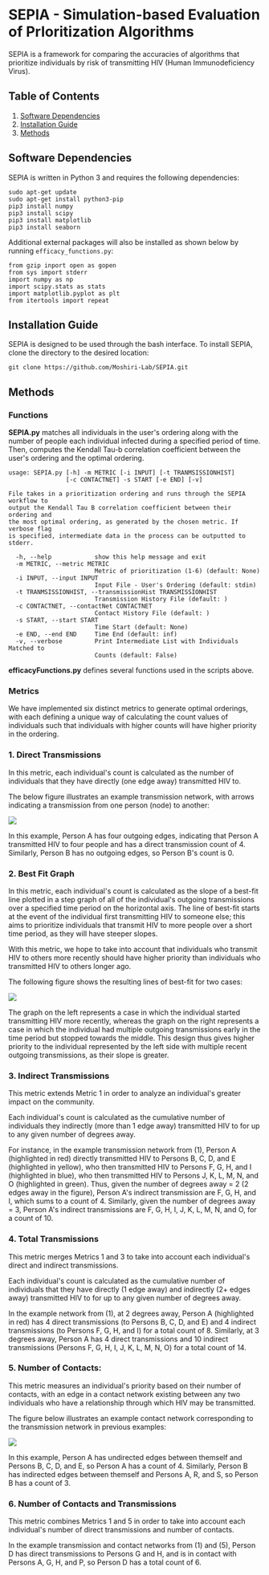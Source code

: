 # SEPIA - Simulation-based Evaluation of PrIoritization Algorithms

SEPIA is a framework for comparing the accuracies of algorithms that prioritize individuals by risk of transmitting HIV (Human Immunodeficiency Virus).

## Table of Contents
1. [Software Dependencies](#software-dependencies)
2. [Installation Guide](#installation-guide)
3. [Methods](#methods)

## Software Dependencies
SEPIA is written in Python 3 and requires the following dependencies: 
```
sudo apt-get update
sudo apt-get install python3-pip
pip3 install numpy
pip3 install scipy
pip3 install matplotlib
pip3 install seaborn
```
Additional external packages will also be installed as shown below by running ```efficacy_functions.py```:
```
from gzip inport open as gopen
from sys import stderr
import numpy as np
import scipy.stats as stats
import matplotlib.pyplot as plt
from itertools import repeat
```

## Installation Guide

SEPIA is designed to be used through the bash interface. To install SEPIA, clone the directory to the desired location: 
```
git clone https://github.com/Moshiri-Lab/SEPIA.git
```

## Methods

### Functions

__SEPIA.py__ matches all individuals in the user's ordering along with the number of people each individual infected during a specified period of time. Then, 
computes the Kendall Tau-b correlation coefficient between the user's ordering and the optimal ordering.
```
usage: SEPIA.py [-h] -m METRIC [-i INPUT] [-t TRANMSISSIONHIST]
                [-c CONTACTNET] -s START [-e END] [-v]

File takes in a prioritization ordering and runs through the SEPIA workflow to
output the Kendall Tau B correlation coefficient between their ordering and
the most optimal ordering, as generated by the chosen metric. If verbose flag
is specified, intermediate data in the process can be outputted to stderr.

  -h, --help            show this help message and exit
  -m METRIC, --metric METRIC
                        Metric of prioritization (1-6) (default: None)
  -i INPUT, --input INPUT
                        Input File - User's Ordering (default: stdin)
  -t TRANMSISSIONHIST, --transmissionHist TRANSMISSIONHIST
                        Transmission History File (default: )
  -c CONTACTNET, --contactNet CONTACTNET
                        Contact History File (default: )
  -s START, --start START
                        Time Start (default: None)
  -e END, --end END     Time End (default: inf)
  -v, --verbose         Print Intermediate List with Individuals Matched to
                        Counts (default: False)

```

__efficacyFunctions.py__ defines several functions used in the scripts above.

### **Metrics**

We have implemented six distinct metrics to generate optimal orderings, with each defining a unique way of calculating the count values of individuals such that individuals with higher counts will have higher priority in the ordering.

### **1. Direct Transmissions**
In this metric, each individual's count is calculated as the number of individuals that they have directly (one edge away) transmitted HIV to.

The below figure illustrates an example transmission network, with arrows indicating a transmission from one person (node) to another:

![](https://github.com/Moshiri-Lab/SEPIA/blob/master/assets/images/transmission_network.JPG)

In this example, Person A has four outgoing edges, indicating that Person A transmitted HIV to four people and has a direct transmission count of 4. Similarly, Person B has no outgoing edges, so Person B's count is 0.

### **2. Best Fit Graph**
In this metric, each individual's count is calculated as the slope of a best-fit line plotted in a step graph of all of the individual's outgoing transmissions over a specified time period on the horizontal axis. The line of best-fit starts at the event of the individual first transmitting HIV to someone else; this aims to prioritize individuals that transmit HIV to more people over a short time period, as they will have steeper slopes. 

With this metric, we hope to take into account that individuals who transmit HIV to others more recently should have higher priority than individuals who transmitted HIV to others longer ago.  

The following figure shows the resulting lines of best-fit for two cases: 

![](https://github.com/Moshiri-Lab/SEPIA/blob/master/assets/images/Metric2.JPG)

The graph on the left represents a case in which the individual started transmitting HIV more recently, whereas the graph on the right represents a case in which the individual had multiple outgoing transmissions early in the time period but stopped towards the middle. This design thus gives higher priority to the individual represented by the left side with multiple recent outgoing transmissions, as their slope is greater.

### **3. Indirect Transmissions**
This metric extends Metric 1 in order to analyze an individual's greater impact on the community. 

Each individual's count is calculated as the cumulative number of individuals they indirectly (more than 1 edge away) transmitted HIV to for up to any given number of degrees away. 

For instance, in the example transmission network from (1), Person A (highlighted in red) directly transmitted HIV to Persons B, C, D, and E (highlighted in yellow), who then transmitted HIV to Persons F, G, H, and I (highlighted in blue), who then transmitted HIV to Persons J, K, L, M, N, and O (highlighted in green). Thus, given the number of degrees away = 2 (2 edges away in the figure), Person A's indirect transmission are F, G, H, and I, which sums to a count of 4. Similarly, given the number of degrees away = 3, Person A's indirect transmissions are F, G, H, I, J, K, L, M, N, and O, for a count of 10. 

### **4. Total Transmissions** 
This metric merges Metrics 1 and 3 to take into account each individual's direct and indirect transmissions. 

Each individual's count is calculated as the cumulative number of individuals that they have directly (1 edge away) and indirectly (2+ edges away) transmitted HIV to for up to any given number of degrees away.

In the example network from (1), at 2 degrees away, Person A (highlighted in red) has 4 direct transmissions (to Persons B, C, D, and E) and 4 indirect transmissions (to Persons F, G, H, and I) for a total count of 8. Similarly, at 3 degrees away, Person A has 4 direct transmissions and 10 indirect transmissions (Persons F, G, H, I, J, K, L, M, N, O) for a total count of 14.

### **5. Number of Contacts**:
This metric measures an individual's priority based on their number of contacts, with an edge in a contact network existing between any two individuals who have a relationship through which HIV may be transmitted.

The figure below illustrates an example contact network corresponding to the transmission network in previous examples:

![](https://github.com/Moshiri-Lab/SEPIA/blob/master/assets/images/contact_network.JPG)

In this example, Person A has undirected edges between themself and Persons B, C, D, and E, so Person A has a count of 4. Similarly, Person B has indirected edges between themself and Persons A, R, and S, so Person B has a count of 3.

### **6. Number of Contacts and Transmissions**
This metric combines Metrics 1 and 5 in order to take into account each individual's number of direct transmissions and number of contacts. 

In the example transmission and contact networks from (1) and (5), Person D has direct transmissions to Persons G and H, and is in contact with Persons A, G, H, and P, so Person D has a total count of 6. 
